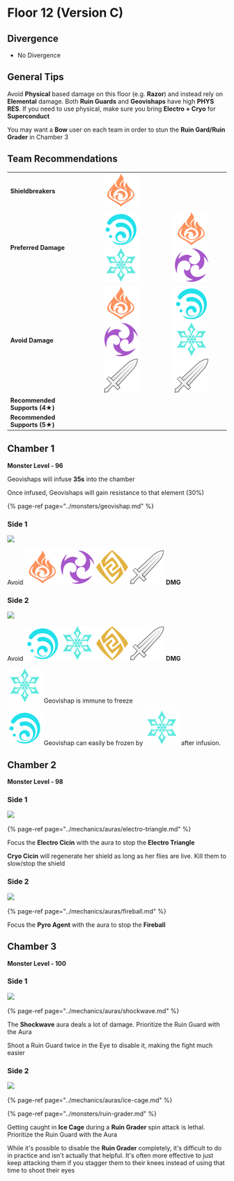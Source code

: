 # Floor 12 \(Version C\)

## Divergence

* No Divergence

## General Tips

Avoid **Physical** based damage on this floor \(e.g. **Razor**\) and instead rely on **Elemental** damage. Both **Ruin Guards** and **Geovishaps** have high **PHYS RES**. If you need to use physical, make sure you bring **Electro + Cryo** for **Superconduct**

You may want a **Bow** user on each team in order to stun the **Ruin Gard/Ruin Grader** in Chamber 3

## Team Recommendations

|  |  |  |
| :--- | :---: | :---: |
| **Shieldbreakers** | ![](../.gitbook/assets/pyro_small.png) |  |
| **Preferred Damage** | ![](../.gitbook/assets/hydro_small.png) ![](../.gitbook/assets/cryo_small.png) | ![](../.gitbook/assets/pyro_small.png) ![](../.gitbook/assets/electro_small.png) |
| **Avoid Damage** | ![](../.gitbook/assets/pyro_small.png) ![](../.gitbook/assets/electro_small.png)![](../.gitbook/assets/physical_small.png)  | ![](../.gitbook/assets/hydro_small.png) ![](../.gitbook/assets/cryo_small.png)![](../.gitbook/assets/physical_small.png)  |
| **Recommended Supports \(4**★**\)** |  |  |
| **Recommended Supports \(5**★**\)** |  |  |

## Chamber 1

**Monster Level - 96**

Geovishaps will infuse **35s** into the chamber

Once infused, Geovishaps will gain resistance to that element \(30%\)

{% page-ref page="../monsters/geovishap.md" %}

### Side 1

![](https://gblobscdn.gitbook.com/assets%2F-MVAGyyACcSzyzfmgy7f%2Fsync%2F273cab7d7602b09e95d918854ccb026f2af08769.png?alt=media)

Avoid ![](../.gitbook/assets/pyro_small.png)![](../.gitbook/assets/electro_small.png)![](../.gitbook/assets/geo_small.png)![](../.gitbook/assets/physical_small.png) **DMG**

### Side 2

![](https://gblobscdn.gitbook.com/assets%2F-MVAGyyACcSzyzfmgy7f%2Fsync%2F5591a616630778a85bb7abab2c5c9e0a2aa5f4d5.png?alt=media)

Avoid ![](../.gitbook/assets/hydro_small.png)![](../.gitbook/assets/cryo_small.png)![](../.gitbook/assets/geo_small.png)![](../.gitbook/assets/physical_small.png) **DMG**

![](../.gitbook/assets/cryo_small.png) Geovishap is immune to freeze

![](../.gitbook/assets/hydro_small.png) Geovishap can easily be frozen by ![](../.gitbook/assets/cryo_small.png) after infusion.

## Chamber 2

**Monster Level - 98**

### **Side 1**

![](https://gblobscdn.gitbook.com/assets%2F-MVAGyyACcSzyzfmgy7f%2Fsync%2F4a7a94d3c4cf950d5a4b66feeb4281b7f36b88b1.png?alt=media)

{% page-ref page="../mechanics/auras/electro-triangle.md" %}

Focus the **Electro Cicin** with the aura to stop the **Electro Triangle**

**Cryo Cicin** will regenerate her shield as long as her flies are live. Kill them to slow/stop the shield

### Side 2

![](https://gblobscdn.gitbook.com/assets%2F-MVAGyyACcSzyzfmgy7f%2Fsync%2F427319af261c0032ce5a27be7c467d0a58a93098.png?alt=media)

{% page-ref page="../mechanics/auras/fireball.md" %}

Focus the **Pyro Agent** with the aura to stop the **Fireball**

## Chamber 3

**Monster Level - 100**

### **Side 1**

![](https://gblobscdn.gitbook.com/assets%2F-MVAGyyACcSzyzfmgy7f%2Fsync%2Fc25b44c65ef4e4ca195a0e210bde2e8eb51c96e4.png?alt=media)

{% page-ref page="../mechanics/auras/shockwave.md" %}

The **Shockwave** aura deals a lot of damage. Prioritize the Ruin Guard with the Aura

Shoot a Ruin Guard twice in the Eye to disable it, making the fight much easier

### Side 2

![](https://gblobscdn.gitbook.com/assets%2F-MVAGyyACcSzyzfmgy7f%2Fsync%2Fb0507bc78894bb328c8a77e9807c3fbbc211ecac.png?alt=media)

{% page-ref page="../mechanics/auras/ice-cage.md" %}

{% page-ref page="../monsters/ruin-grader.md" %}

Getting caught in **Ice Cage** during a **Ruin Grader** spin attack is lethal. Prioritize the Ruin Guard with the Aura

While it's possible to disable the **Ruin Grader** completely, it's difficult to do in practice and isn't actually that helpful. It's often more effective to just keep attacking them if you stagger them to their knees instead of using that time to shoot their eyes



